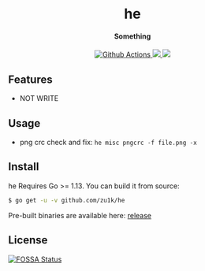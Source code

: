 <h1 align="center">
  <br>he<br>
</h1>

<h4 align="center">Something</h4>

<p align="center">
  <a href="https://github.com/zu1k/he/actions">
    <img src="https://img.shields.io/github/workflow/status/zu1k/he/Go?style=flat-square" alt="Github Actions">
  </a>
  <a href="https://goreportcard.com/report/github.com/zu1k/he">
    <img src="https://goreportcard.com/badge/github.com/zu1k/he?style=flat-square">
  </a>
  <a href="https://github.com/zu1k/he/releases">
    <img src="https://img.shields.io/github/release/zu1k/he/all.svg?style=flat-square">
  </a>
</p>

## Features

- NOT WRITE

## Usage

- png crc check and fix: `he misc pngcrc -f file.png -x`


## Install

he Requires Go >= 1.13. You can build it from source:

```sh
$ go get -u -v github.com/zu1k/he
```

Pre-built binaries are available here: [release](https://github.com/zu1k/he/releases)


## License

[![FOSSA Status](https://app.fossa.io/api/projects/git%2Bgithub.com%2Fzu1k%2Fhe.svg?type=large)](https://app.fossa.io/projects/git%2Bgithub.com%2Fzu1k%2Fhe?ref=badge_large)
